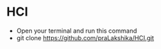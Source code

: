 # HCI
* Open your terminal and run this command
* git clone https://github.com/praLakshika/HCI.git

